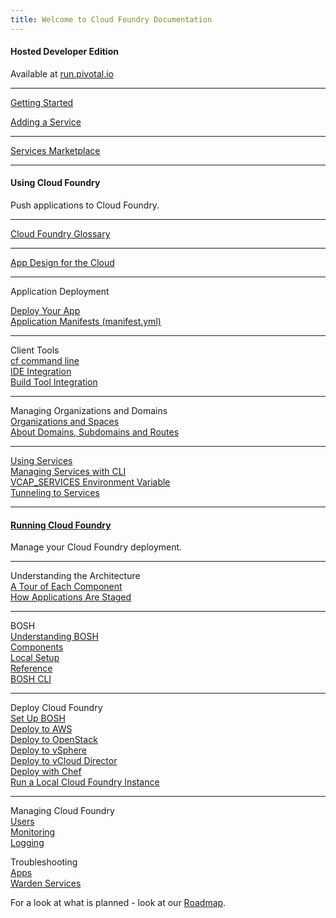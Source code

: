 ```yaml
---
title: Welcome to Cloud Foundry Documentation
---
```


<div class="column-left">
  <div class="column-title">
  <h4>Hosted Developer Edition</h4>
  </div>
   <p>Available at <a href="http://run.pivotal.io">run.pivotal.io</a></p>
   <hr>
  <p><a href="docs/dotcom/getting-started.html">Getting Started</a></p>
  <p><a href="docs/dotcom/adding-a-service.html">Adding a Service</a></p>
  </p>

  <hr>

   <p>
    <a href="docs/dotcom/marketplace/">Services Marketplace</a>
  </p>

 <hr>

</div>

<div class="column-middle">
  <div class="column-title">
      <h4>Using Cloud Foundry</h4>
  </div>
  <p>Push applications to Cloud Foundry.</p>

  <hr>
    <p><a href="docs/using/terms.html">Cloud Foundry Glossary</a></p>

  <hr>
  <p><a href="docs/using/app-arch/index.html">App Design for the Cloud</a></p>

  <hr>
  <p>Application Deployment<br>

  <a href="docs/using/deploying-apps/index.html">Deploy Your App</a><br>
  <a href="docs/using/deploying-apps/manifest.html">Application Manifests (manifest.yml)</a>  
  </p>
  <hr>

  <p>Client Tools<br>
  <a href="docs/using/managing-apps/cf/index.html">cf command line</a><br>
  <a href="docs/using/managing-apps/ide/index.html">IDE Integration</a><br>
  <a href="docs/using/managing-apps/build-tools/index.html">Build Tool Integration</a>
  </p>

  <hr>
  <p>Managing Organizations and Domains<br>
  <a href="docs/using/managing-apps/orgs-and-spaces.html">Organizations and Spaces</a><br>
  <a href="docs/using/managing-apps/custom-domains/index.html">About Domains, Subdomains and Routes</a>
  </p>
  <hr>
  <p>
  <a href="docs/using/services/">Using Services</a></br>
  <a href="/docs/using/services/managing-services.html">Managing Services with CLI</a></br>
  <a href="/docs/using/services/environment-variable.html">VCAP_SERVICES Environment Variable</a></br>
  <a href="/docs/using/services/tunnelling-with-services.html">Tunneling to Services</a>
  </p>
    <hr>

</div>

<div class="column-right">
  <div class="column-title">
    <a href="docs/running/index.html">
      <h4>Running Cloud Foundry</h4>
    </a>
  </div>
  <p>Manage your Cloud Foundry deployment.</p>

  <hr>

  <p>
  Understanding the Architecture<br>
  <a href="docs/running/architecture/">A Tour of Each Component</a><br>
  <a href="docs/running/architecture/how-applications-are-staged.html">How Applications Are Staged</a></p>

  <hr>

  <p>BOSH<br>
  <a href="docs/running/bosh/">Understanding BOSH</a><br>
  <a href="docs/running/bosh/components/index.html">Components</a><br>
  <a href="docs/running/bosh/setup/index.html">Local Setup</a><br>
  <a href="docs/running/bosh/reference/index.html">Reference</a><br>
  <a href="docs/running/bosh/reference/bosh-cli.html">BOSH CLI</a><br>
  
  </p>

  <hr>

  <p>
  Deploy Cloud Foundry<br>
  <a href="docs/running/bosh/setup/index.html">Set Up BOSH</a><br>
  <a href="docs/running/deploying-cf/ec2/index.html">Deploy  to AWS</a><br>
  <a href="docs/running/deploying-cf/openstack/index.html">Deploy to OpenStack</a><br>   
  <a href="docs/running/deploying-cf/vsphere/index.html">Deploy to vSphere</a><br>
  <a href="docs/running/deploying-cf/vcloud/deploying_to_vcloud_director.html">Deploy to vCloud Director</a><br>
  <a href="docs/running/deploying-cf-with-chef/index.html">Deploy with Chef</a><br>
  <a href="docs/running/deploying-cf/run-local.html">Run a Local Cloud Foundry Instance</a>

  </p>

  <hr>
 
  <p>
  Managing Cloud Foundry<br>
  <a href="docs/running/managing-cf/managing-users.html">Users</a><br>
  <a href="docs/running/managing-cf/monitoring.html">Monitoring</a><br>
  <a href="docs/running/managing-cf/logging.html">Logging</a>
  </p>

  <p>
  Troubleshooting<br>
  <a href="docs/running/troubleshooting/troubleshooting-apps.html">Apps</a><br>
  <a href="docs/running/troubleshooting/troubleshooting-warden-services.html">Warden Services</a>
  </p>

</div>

For a look at what is planned - look at our [Roadmap](docs/roadmap.html).

